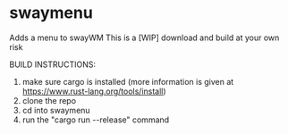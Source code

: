 # swaymenu
Adds a menu to swayWM
This is a [WIP] download and build at your own risk

BUILD INSTRUCTIONS:

1. make sure cargo is installed (more information is given at https://www.rust-lang.org/tools/install)
2. clone the repo
3. cd into swaymenu
4. run the "cargo run --release" command
